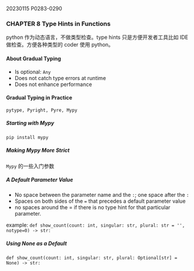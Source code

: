 20230115    P0283-0290

### CHAPTER 8 Type Hints in Functions
python 作为动态语言，不做类型检查。type hints 只是方便开发者工具比如 IDE 做检查。方便各种类型的 coder 使用 python。

#### About Gradual Typing
* Is optional: `Any`
* Does not catch type errors at runtime
* Does not enhance performance


#### Gradual Typing in Practice
`pytype, Pyright, Pyre, Mypy`

##### Starting with Mypy
`pip install mypy`

##### Making Mypy More Strict
`Mypy` 的一些入门参数

##### A Default Parameter Value

* No space between the parameter name and the `:`; one space after the `:` 
* Spaces on both sides of the `=` that precedes a default parameter value
* no spaces around the = if there is no type hint for that particular parameter.


example:
`def show_count(count: int, singular: str, plural: str = '', notype=0) -> str:`

##### Using None as a Default
`def show_count(count: int, singular: str, plural: Optional[str] = None) -> str:`
